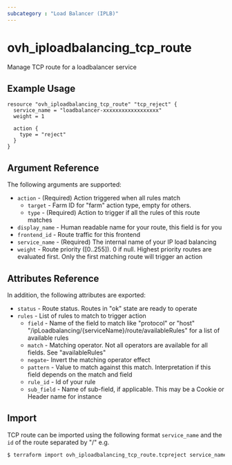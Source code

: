 ```yaml
---
subcategory : "Load Balancer (IPLB)"
---
```


# ovh_iploadbalancing_tcp_route

Manage TCP route for a loadbalancer service

## Example Usage

```hcl
resource "ovh_iploadbalancing_tcp_route" "tcp_reject" {
  service_name = "loadbalancer-xxxxxxxxxxxxxxxxxx"
  weight = 1

  action {
    type = "reject"
  }
}
```

## Argument Reference

The following arguments are supported:

* `action` - (Required) Action triggered when all rules match
   * `target` - Farm ID for "farm" action type, empty for others.
   * `type` - (Required) Action to trigger if all the rules of this route matches
* `display_name` - Human readable name for your route, this field is for you
* `frontend_id` - Route traffic for this frontend
* `service_name` - (Required) The internal name of your IP load balancing
* `weight` - Route priority ([0..255]). 0 if null. Highest priority routes are evaluated first. Only the first matching route will trigger an action

## Attributes Reference

In addition, the following attributes are exported:

* `status` - Route status. Routes in "ok" state are ready to operate
* `rules` - List of rules to match to trigger action
   * `field` - Name of the field to match like "protocol" or "host" "/ipLoadbalancing/{serviceName}/route/availableRules" for a list of available rules
   * `match` - Matching operator. Not all operators are available for all fields. See "availableRules"
   * `negate`- Invert the matching operator effect
   * `pattern` - Value to match against this match. Interpretation if this field depends on the match and field
   * `rule_id` - Id of your rule
   * `sub_field` - Name of sub-field, if applicable. This may be a Cookie or Header name for instance

## Import 

TCP route can be imported using the following format `service_name` and the `id` of the route separated by "/" e.g.

```bash
$ terraform import ovh_iploadbalancing_tcp_route.tcpreject service_name/route_id
```